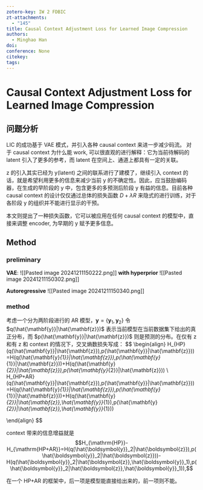 ```yaml
---
zotero-key: IW 2 FDBIC
zt-attachments:
  - "145"
title: Causal Context Adjustment Loss for Learned Image Compression
authors:
  - Minghao Han
doi: 
conference: None
citekey: 
tags:
---
```

# Causal Context Adjustment Loss for Learned Image Compression

## 问题分析
LIC 的成功基于 VAE 模式，并引入各种 causal context 来进一步减少码流。
对于 causal context 为什么能 work, 可以很直观的进行解释：它为当前待解码的 latent 引入了更多的参考，而 latent 在空间上、通道上都具有一定的关联。

z 的引入其实已经为 y(latent) 之间的联系进行了建模了，继续引入 context 的话，就是希望利用更多的信息来减少当前 y 的不确定性。因此，应当鼓励编码器，在生成的早阶段的 y 中，包含更多的多预测后阶段 y 有益的信息。目前各种 causal context 的设计仅仅通过总体的损失函数 $D+\lambda R$ 来隐式的进行训练，对于各阶段 y 的组织并不能进行显示的干预。

本文则提出了一种损失函数，它可以被应用在任何 causal context 的模型中，直接来调整 encoder, 为早期的 y 赋予更多信息。

## Method
### preliminary
**VAE**: ![[Pasted image 20241211150222.png]]
**with hyperprior**
![[Pasted image 20241211150302.png]]

**Autoregressive**
![[Pasted image 20241211150340.png]]

### method
考虑一个分为两阶段进行的 AR 模型，$\mathbf{y}=\{\mathbf{y}_{1},\mathbf{y}_{2}\}$
令 $q(\hat{\mathbf{y}}|\hat{\mathbf{z}})$ 表示当前模型在当前数据集下给出的真正分布，而 $p(\hat{\mathbf{y}}|\hat{\mathbf{z}})$ 则是预测的分布。在仅有 z 和有 z 和 context 的情况下，交叉熵数损失写成：
$$
\begin{align}
H_{HP}(q(\hat{\mathbf{y}}|\hat{\mathbf{z}}),p(\hat{\mathbf{y}}|\hat{\mathbf{z}}))=H(q(\hat{\mathbf{y}_{1}}|\hat{\mathbf{z}}),p(\hat{\mathbf{y}_{1}}|\hat{\mathbf{z}}))+H(q(\hat{\mathbf{y}_{2}}|\hat{\mathbf{z}}),p(\hat{\mathbf{y}_{2}}|\hat{\mathbf{z}}))  \\
H_{HP+AR}(q(\hat{\mathbf{y}}|\hat{\mathbf{z}}),p(\hat{\mathbf{y}}|\hat{\mathbf{z}}))=H(q(\hat{\mathbf{y}_{1}}|\hat{\mathbf{z}}),p(\hat{\mathbf{y}_{1}}|\hat{\mathbf{z}}))+H(q(\hat{\mathbf{y}_{2}}|\hat{\mathbf{z}},\hat{\mathbf{y}}_{1}),p(\hat{\mathbf{y}_{2}}|\hat{\mathbf{z}},\hat{\mathbf{y}}_{1}))

\end{align}
$$

context 带来的信息增益就是
$$H_{\mathrm{HP}}-H_{\mathrm{HP+AR}}=H(q(\hat{\boldsymbol{y}}_2|\hat{\boldsymbol{z}}),p(\hat{\boldsymbol{y}}_2|\hat{\boldsymbol{z}}))-H(q(\hat{\boldsymbol{y}}_2|\hat{\boldsymbol{z}},\hat{\boldsymbol{y}}_1),p(\hat{\boldsymbol{y}}_2|\hat{\boldsymbol{z}},\hat{\boldsymbol{y}}_1)),$$

在一个 HP+AR 的框架中，后一项是模型能直接给出来的，前一项则不能。